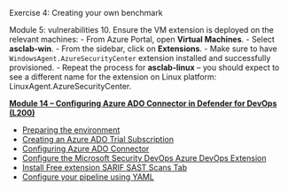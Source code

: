 Exercise 4: Creating your own benchmark


Module 5: vulnerabilities
10.	Ensure the VM extension is deployed on the relevant machines:
    - From Azure Portal, open **Virtual Machines**.
    - Select **asclab-win**.
    - From the sidebar, click on **Extensions**.
    - Make sure to have `WindowsAgent.AzureSecurityCenter` extension installed and successfully provisioned.
    - Repeat the process for **asclab-linux** – you should expect to see a different name for the extension on Linux platform: LinuxAgent.AzureSecurityCenter.





[**Module 14 – Configuring Azure ADO Connector in Defender for DevOps (L200)**](./Modules/Module%2014-Config%20Azure%20ADO%20in%20DfD.md)
- [Preparing the environment](./Modules/Module%2014-Config%20Azure%20ADO%20in%20DfD.md#exercise-1-preparing-the-environment)
- [Creating an Azure ADO Trial Subscription](./Modules/Module%2014-Config%20Azure%20ADO%20in%20DfD.md#exercise-2-creating-an-azure-ado-trial-subscription)
- [Configuring Azure ADO Connector](./Modules/Module%2014-Config%20Azure%20ADO%20in%20DfD.md#exercise-3-configuring-azure-ado-connector)
- [Configure the Microsoft Security DevOps Azure DevOps Extension](./Modules/Module%2014-Config%20Azure%20ADO%20in%20DfD.md#exercise-4-configure-the-microsoft-security-devops-azure-devops-extension)
- [Install Free extension SARIF SAST Scans Tab](./Modules/Module%2014-Config%20Azure%20ADO%20in%20DfD.md#exercise-5-install-free-extension-sarif-sast-scans-tab)
- [Configure your pipeline using YAML](./Modules/Module%2014-Config%20Azure%20ADO%20in%20DfD.md#exercise-6-configure-your-pipeline-using-yaml)